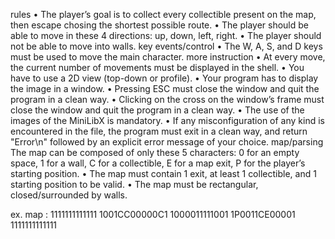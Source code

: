 rules
• The player’s goal is to collect every collectible present on the map, then escape chosing the shortest possible route.
• The player should be able to move in these 4 directions: up, down, left, right.
• The player should not be able to move into walls.
key events/control
• The W, A, S, and D keys must be used to move the main character.
more instruction
• At every move, the current number of movements must be displayed in the shell.
• You have to use a 2D view (top-down or profile).
• Your program has to display the image in a window.
• Pressing ESC must close the window and quit the program in a clean way.
• Clicking on the cross on the window’s frame must close the window and quit the program in a clean way.
• The use of the images of the MiniLibX is mandatory.
• If any misconfiguration of any kind is encountered in the file, the program must exit in a clean way, and return "Error\n" followed by an explicit error message of your choice.
map/parsing
The map can be composed of only these 5 characters:
    0 for an empty space,
    1 for a wall,
    C for a collectible,
    E for a map exit,
    P for the player’s starting position.
• The map must contain 1 exit, at least 1 collectible, and 1 starting position to be valid.
• The map must be rectangular, closed/surrounded by walls.

ex. map :
1111111111111
1001CC00000C1
1000011111001
1P0011CE00001
1111111111111